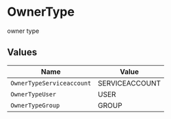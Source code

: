 # OwnerType

owner type


## Values

| Name                      | Value                     |
| ------------------------- | ------------------------- |
| `OwnerTypeServiceaccount` | SERVICEACCOUNT            |
| `OwnerTypeUser`           | USER                      |
| `OwnerTypeGroup`          | GROUP                     |